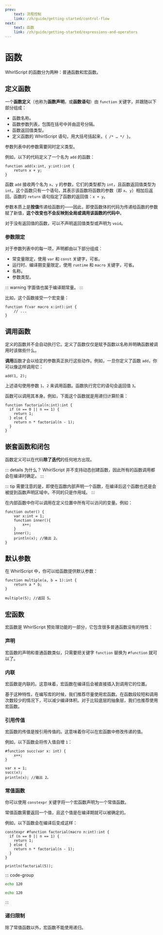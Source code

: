 ```yaml
---
prev:
    text: 流程控制
    link: /zh/guide/getting-started/control-flow
next:
    text: 函数
    link: /zh/guide/getting-started/expressions-and-operators
---
```

# 函数

WhirlScript 的函数分为两种：普通函数和宏函数。

## 定义函数

一个**函数定义**（也称为**函数声明**，或**函数语句**）由 `function` 关键字，并跟随以下部分组成：

- 函数名称。
- 函数参数列表，包围在括号中并由逗号分隔。
- 函数返回值类型。
- 定义函数的 WhirlScript 语句，用大括号括起来，`{ /* … */ }`。

参数列表中的参数需要同时定义类型。

例如，以下的代码定义了一个名为 `add` 的函数：

```whirlscript
function add(x:int, y:int):int {
    return x + y;
}
```

函数 `add` 接收两个名为 `x`、`y` 的参数，它们的类型都为 `int`，且函数返回值类型为 `int`。这个函数只有一个语句，其表示该函数将函数的参数（即 `x`、`y`）相加后返回。函数的 `return` 语句指定了函数的返回值：`x + y`。

参数本质上是**按值**传递给函数的——因此，即使函数体的代码为传递给函数的参数赋了新值，**这个改变也不会反映到全局或调用该函数的代码中**。

对于没有返回值的函数，可以不声明返回值类型或声明为 `void`。

### 参数限定

对于参数列表中的每一项，声明都由以下部分组成：

- 常变量限定，使用 `var` 和 `const` 关键字，可省。
- 运行时、编译期变量限定，使用 `runtime` 和 `macro` 关键字，可省。
- 名称。
- 参数类型。

::: warning
字面值也属于编译期常量。
:::

比如，这个函数接受一个宏变量：

```whirlscript
function f(var macro x:int):int {
    // ...
}
```

## 调用函数

定义的函数并不会自动执行它。定义了函数仅仅是赋予函数以名称并明确函数被调用时该做些什么。

**调用**函数才会以给定的参数真正执行这些动作。例如，一旦你定义了函数 `add`，你可以像这样调用它：

```whirlscript
add(1, 2);
```

上述语句使用参数 `1`、`2` 来调用函数。函数执行完它的语句会返回值 `3`。

函数可以调用其本身。例如，下面这个函数就是用递归计算阶乘：

```whirlscript
function factorial(n:int):int {
  if (n == 0 || n == 1) {
    return 1;
  } else {
    return n * factorial(n - 1);
  }
}
```

## 嵌套函数和闭包

函数定义可以在代码**除了迭代**的任何地方出现。

::: details 为什么？
WhirlScript 并不支持动态创建函数，因此所有的函数调用都会在编译时确定。
:::

::: tip
需要注意的是，即使在函数内部声明一个函数，在编译后这个函数也还是会被提到函数声明区域中。不同的只是作用域。
:::

在内部函数中你可以调用在定义位置中所有可以访问的变量。例如：

```whirlscript
function outer() {
    var x:int = 1;
    function inner(){
        x++;
    }
    inner();
    println(x); //输出 2。
}
```

## 默认参数

在 WhirlScript 中，你可以给函数提供默认参数：

```whirlscript
function multiple(a, b = 1):int {
    return a * b;
}

multiple(5); //返回 5。
```

## 宏函数

宏函数是 WhirlScript 预处理功能的一部分，它包含很多普通函数没有的特性：

### 声明

宏函数的声明和普通函数类似，只需要把关键字 `function` 替换为 `#function` 就可以了。

### 内联

宏函数是内联的。这意味着，宏函数在编译后会被直接插入到调用它的位置。

基于这种特性，在编写库的时候，我们推荐尽量使用宏函数。在函数段较短和调用次数较少的情况下，可以减少编译体积。对于比较底层的抽象层，我们也推荐使用宏函数。

### 引用传值

宏函数的传值是按引用传值的。这意味着你可以在宏函数中修改传递的值。

例如，以下函数会将传入值自增 `1`：

```whirlscript
#function succ(var x: int) {
    x++;
}

var x = 1;
succ(x);
println(x); //输出 2。
```

### 常值函数

你可以使用 `constexpr` 关键字将一个宏函数声明为一个常值函数。

常值函数需要返回一个值，且这个值是在编译期就可以被确定的。

例如，以下函数会在编译后变成这样：

```whirlscript
constexpr #function factorial(macro n:int):int {
  if (n == 0 || n == 1) {
    return 1;
  } else {
    return n * factorial(n - 1);
  }
}

println(factorial(5));
```

::: code-group
```bat
echo 120
```

```sh
echo 120
```
:::

### 递归限制

除了常值函数以外，宏函数不能使用递归。